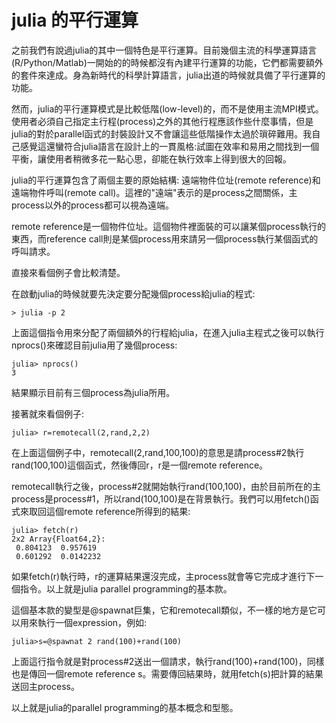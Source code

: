 # julia 的平行運算

之前我們有說過julia的其中一個特色是平行運算。目前幾個主流的科學運算語言(R/Python/Matlab)一開始的的時候都沒有內建平行運算的功能，它們都需要額外的套件來達成。身為新時代的科學計算語言，julia出道的時候就具備了平行運算的功能。

然而，julia的平行運算模式是比較低階(low-level)的，而不是使用主流MPI模式。使用者必須自己指定主行程(process)之外的其他行程應該作些什麼事情，但是julia的對於parallel函式的封裝設計又不會讓這些低階操作太過於瑣碎難用。我自己感覺這還蠻符合julia語言在設計上的一貫風格:試圖在效率和易用之間找到一個平衡，讓使用者稍微多花一點心思，卻能在執行效率上得到很大的回報。

julia的平行運算包含了兩個主要的原始結構: 遠端物件位址(remote reference)和遠端物件呼叫(remote call)。這裡的"遠端"表示的是process之間關係，主process以外的process都可以視為遠端。

remote reference是一個物件位址。這個物件裡面裝的可以讓某個process執行的東西，而reference call則是某個process用來請另一個process執行某個函式的呼叫請求。

直接來看個例子會比較清楚。

在啟動julia的時候就要先決定要分配幾個process給julia的程式:

```
> julia -p 2
```

上面這個指令用來分配了兩個額外的行程給julia，在進入julia主程式之後可以執行nprocs()來確認目前julia用了幾個process:

```
julia> nprocs()
3
```

結果顯示目前有三個process為julia所用。

接著就來看個例子:

```
julia> r=remotecall(2,rand,2,2)
```
在上面這個例子中，remotecall(2,rand,100,100)的意思是請process#2執行rand(100,100)這個函式，然後傳回r，r是一個remote reference。

remotecall執行之後，process#2就開始執行rand(100,100)，由於目前所在的主process是process#1，所以rand(100,100)是在背景執行。我們可以用fetch()函式來取回這個remote reference所得到的結果:


```
julia> fetch(r)
2x2 Array{Float64,2}:
 0.804123  0.957619 
 0.601292  0.0142232
```

如果fetch(r)執行時，r的運算結果還沒完成，主process就會等它完成才進行下一個指令。以上就是julia parallel programming的基本款。

這個基本款的變型是@spawnat巨集，它和remotecall類似，不一樣的地方是它可以用來執行一個expression，例如:

```
julia>s=@spawnat 2 rand(100)+rand(100)

```
上面這行指令就是對process#2送出一個請求，執行rand(100)+rand(100)，同樣也是傳回一個remote reference s。需要傳回結果時，就用fetch(s)把計算的結果送回主process。

以上就是julia的parallel programming的基本概念和型態。
